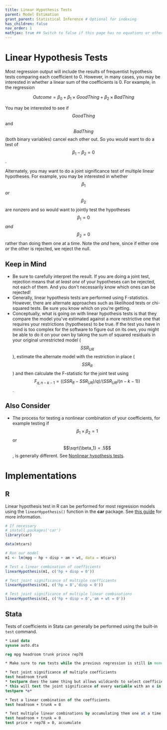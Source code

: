 ```yaml
---
title: Linear Hypothesis Tests
parent: Model Estimation
grant_parent: Statistical Inference # Optional for indexing
has_children: false
nav_order: 1
mathjax: true ## Switch to false if this page has no equations or other math rendering.
---
```


# Linear Hypothesis Tests

Most regression output will include the results of frequentist hypothesis tests comparing each coefficient to 0. However, in many cases, you may be interested in whether a linear sum of the coefficients is 0. For example, in the regression

$$
Outcome = \beta_0 + \beta_1\times GoodThing + \beta_2\times BadThing
$$

You may be interested to see if $$GoodThing$$ and $$BadThing$$ (both binary variables) cancel each other out. So you would want to do a test of $$\beta_1 - \beta_2 = 0$$.

Alternately, you may want to do a joint significance test of multiple linear hypotheses. For example, you may be interested in whether $$\beta_1$$ *or* $$\beta_2$$ are nonzero and so would want to jointly test the hypotheses $$\beta_1 = 0$$ *and* $$\beta_2=0$$ rather than doing them one at a time. Note the *and* here, since if either one *or* the other is rejected, we reject the null.

## Keep in Mind

- Be sure to carefully interpret the result. If you are doing a joint test, rejection means that *at least one* of your hypotheses can be rejected, not each of them. And you don't necessarily know which ones can be rejected!
- Generally, linear hypothesis tests are performed using F-statistics. However, there are alternate approaches such as likelihood tests or chi-squared tests. Be sure you know which on you're getting.
- Conceptually, what is going on with linear hypothesis tests is that they compare the model you've estimated against a more restrictive one that requires your restrictions (hypotheses) to be true. If the test you have in mind is too complex for the software to figure out on its own, you might be able to do it on your own by taking the sum of squared residuals in your original unrestricted model ($$SSR_{UR}$$), estimate the alternate model with the restriction in place ($$SSR_R$$) and then calculate the F-statistic for the joint test using $$F_{q,n-k-1} = ((SSR_R - SSR_{UR})/q)/(SSR_{UR}/(n-k-1))$$.

## Also Consider

- The process for testing a nonlinear combination of your coefficients, for example testing if $$\beta_1\times\beta_2 = 1$$ or $$\sqrt{\beta_1} = .5$$, is generally different. See [Nonlinear hypothesis tests](https://lost-stats.github.io/Model_Estimation/nonlinear_hypothesis_tests.html).

# Implementations

## R

Linear hypothesis test in R can be performed for most regression models using the `linearHypothesis()` function in the **car** package. See [this guide](https://www.econometrics-with-r.org/7-3-joint-hypothesis-testing-using-the-f-statistic.html) for more information.

```R
# If necessary
# install.packages('car')
library(car)

data(mtcars)

# Run our model
m1 <- lm(mpg ~ hp + disp + am + wt, data = mtcars)

# Test a linear combination of coefficients
linearHypothesis(m1, c('hp + disp = 0'))

# Test joint significance of multiple coefficients
linearHypothesis(m1, c('hp = 0','disp = 0'))

# Test joint significance of multiple linear combinations
linearHypothesis(m1, c('hp + disp = 0','am + wt = 0'))
```

## Stata

Tests of coefficients in Stata can generally be performed using the built-in `test` command.

```stata
* Load data
sysuse auto.dta

reg mpg headroom trunk prince rep78

* Make sure to run tests while the previous regression is still in memory

* Test joint significance of multiple coefficients
test headroom trunk
* testparm does the same thing but allows wildcards to select coefficients
* this will test the joint significance of every variable with an e in it
testparm *e*

* Test a linear combination of the coefficients
test headroom + trunk = 0

* Test multiple linear combinations by accumulating them one at a time
test headroom + trunk = 0
test price + rep78 = 0, accumulate
```
